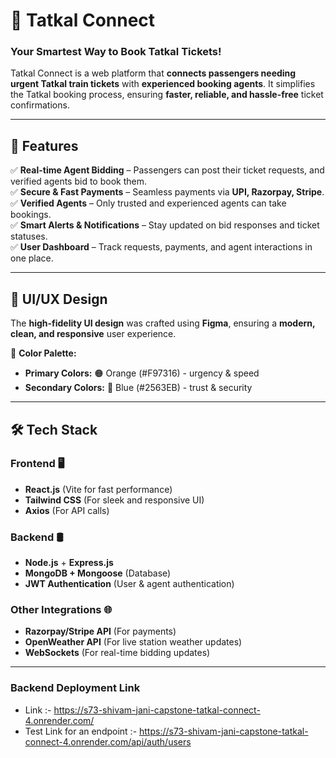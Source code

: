 # 🚆 Tatkal Connect

### Your Smartest Way to Book Tatkal Tickets!

Tatkal Connect is a web platform that **connects passengers needing urgent Tatkal train tickets** with **experienced booking agents**. It simplifies the Tatkal booking process, ensuring **faster, reliable, and hassle-free** ticket confirmations.

---

## 🚀 Features

✅ **Real-time Agent Bidding** – Passengers can post their ticket requests, and verified agents bid to book them.  
✅ **Secure & Fast Payments** – Seamless payments via **UPI, Razorpay, Stripe**.  
✅ **Verified Agents** – Only trusted and experienced agents can take bookings.  
✅ **Smart Alerts & Notifications** – Stay updated on bid responses and ticket statuses.  
✅ **User Dashboard** – Track requests, payments, and agent interactions in one place.

---

## 🎨 UI/UX Design

The **high-fidelity UI design** was crafted using **Figma**, ensuring a **modern, clean, and responsive** user experience.

🎨 **Color Palette:**

- **Primary Colors:** 🟠 Orange (#F97316) - urgency & speed
- **Secondary Colors:** 🔵 Blue (#2563EB) - trust & security

---

## 🛠️ Tech Stack

### **Frontend** 🖥️

- **React.js** (Vite for fast performance)
- **Tailwind CSS** (For sleek and responsive UI)
- **Axios** (For API calls)

### **Backend** 🛢️

- **Node.js** + **Express.js**
- **MongoDB + Mongoose** (Database)
- **JWT Authentication** (User & agent authentication)

### **Other Integrations** 🌐

- **Razorpay/Stripe API** (For payments)
- **OpenWeather API** (For live station weather updates)
- **WebSockets** (For real-time bidding updates)

---

### **Backend Deployment Link** 

- Link :- https://s73-shivam-jani-capstone-tatkal-connect-4.onrender.com/
- Test Link for an endpoint :- https://s73-shivam-jani-capstone-tatkal-connect-4.onrender.com/api/auth/users
